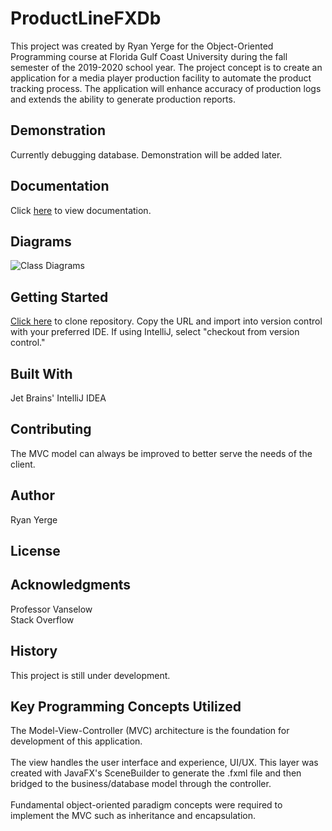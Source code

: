 # ProductLineFXDb
This project was created by Ryan Yerge for the Object-Oriented Programming 
course at Florida Gulf Coast University during the fall semester of the 2019-2020 
school year. The project concept is to create an application for a media player 
production facility to automate the product tracking process. The application
will enhance accuracy of production logs and extends the ability to generate
production reports.  

## Demonstration

Currently debugging database. Demonstration will be added later.

## Documentation

Click [here](https://ryerge9512.github.io/ProductLineFXDb/) to view documentation.

## Diagrams

![Class Diagrams](/Users/Owner/Desktop/FGCU/Fall_2019/OOP/ProductLineFXDbClassDiagrams.png)

## Getting Started

[Click here](https://github.com/ryerge9512/ProductLineFXDb)
to clone repository. Copy the URL and import into version control with your
preferred IDE. If using IntelliJ, select "checkout from version control."

## Built With

Jet Brains' IntelliJ IDEA

## Contributing

The MVC model can always be improved to 
better serve the needs of the client. 

## Author

Ryan Yerge 


## License


## Acknowledgments

Professor Vanselow <br />
Stack Overflow


## History

This project is still under development.

## Key Programming Concepts Utilized

The Model-View-Controller (MVC) architecture
is the foundation for development of this
application. <br />
<br />
The view handles the user interface and 
experience, UI/UX. This layer was created with
JavaFX's SceneBuilder to generate the .fxml file
and then bridged to the business/database model through
the controller. 
<br />
<br />Fundamental object-oriented paradigm concepts were required to implement
the MVC such as inheritance and encapsulation.
